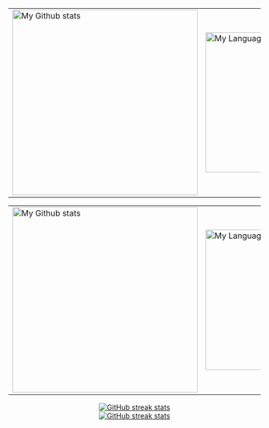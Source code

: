 <!-- GRS (Light Mode) -->
<div align="center">
  <a href="https://github.com/DYung26#gh-light-mode-only">
    <table cellspacing="0" cellpadding="0">
      <tr>
        <td style="border: 0;">
            <img
              src="https://github-readme-stats-steel-omega.vercel.app/api?username=DYung26&show_icons=true&include_all_commits=true&hide_border=true&number_format=long&rank_icon=percentile&show=reviews,discussions_started,discussions_answered,prs_merged,prs_merged_percentage&disable_animations=true&hide=issues#gh-light-mode-only"
              alt="My Github stats"
              height="370"
            />
        </td>
        <td style="border: 0;">
            <img
              src="https://github-readme-stats-steel-omega.vercel.app/api/top-langs/?username=DYung26&layout=pie&hide_border=true&langs_count=500&size_weight=0.5&count_weight=0.5&custom_title=Langs%20distribution%20in%20my%20repos#gh-light-mode-only"
              alt="My Language stats"
              width="280"
            />
        </td>
      </tr>
    </table>
  </a>
</div>

<!-- GRS (Dark Mode) -->
<div align="center">
  <a href="https://github.com/DYung26#gh-dark-mode-only">
    <table cellspacing="0" cellpadding="0">
      <tr>
        <td style="border: 0;">
          <img
            src="https://github-readme-stats-steel-omega.vercel.app/api?username=DYung26&show_icons=true&include_all_commits=true&icon_color=2d77dc&title_color=2d77dc&text_color=ffffff&bg_color=0d1117&hide_border=true&number_format=long&rank_icon=percentile&show=reviews,prs_merged,prs_merged_percentage&hide=issues&line_height=35#gh-dark-mode-only"
            alt="My Github stats"
            height="370"
          />
        </td>
        <td style="border: 0;">
          <img
            src="https://github-readme-stats-steel-omega.vercel.app/api/top-langs/?username=DYung26&layout=pie&icon_color=2d77dc&title_color=2d77dc&text_color=ffffff&bg_color=0d1117&hide_border=true&langs_count=500&size_weight=0.5&count_weight=0.5&custom_title=Languages%20distribution&count_private=true#gh-dark-mode-only"
            alt="My Language stats"
            width="280"
          />
        </td>
      </tr>
    </table>
  </a>
</div>

<!-- Streak stats (Light mode) -->
<div align="center">
  <a href="https://github.com/DYung26#gh-light-mode-only">
    <img
       src="https://github-readme-streak-stats-phi-opal.vercel.app/?user=DYung26&locale=en&type=svg&hide_border=true&fire=2d77dc&ring=2d77dc&currStreakLabel=000000"
       alt="GitHub streak stats"
     />
  </a>
</div>

<!-- Streak stats (Dark mode) -->
<div align="center">
  <a href="https://github.com/DYung26#gh-dark-mode-only">
    <img
       src="https://github-readme-streak-stats-phi-opal.vercel.app/?user=DYung26&background=0d1117&currStreakNum=ffffff&sideNums=ffffff&currStreakLabel=ffffff&sideLabels=ffffff&dates=ffffff&fire=2d77dc&ring=2d77dc&locale=en&type=svg&hide_border=true"
       alt="GitHub streak stats"
     />
  </a>
</div>
